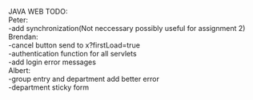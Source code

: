 JAVA WEB TODO: <br>
Peter: <br>
-add synchronization(Not neccessary possibly useful for assignment 2) <br>
Brendan: <br>
-cancel button send to x?firstLoad=true <br>
-authentication function for all servlets <br>
-add login error messages <br>
Albert: <br>
-group entry and department add better error <br>
-department sticky form <br>

